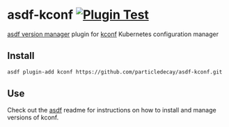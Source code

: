 # asdf-kconf [![Plugin Test](https://github.com/particledecay/asdf-kconf/workflows/Plugin%20Test/badge.svg)](https://github.com/particledecay/asdf-kconf)
[asdf version manager](https://github.com/asdf-vm/asdf) plugin for [kconf](https://github.com/particledecay/kconf) Kubernetes configuration manager

## Install
```bash
asdf plugin-add kconf https://github.com/particledecay/asdf-kconf.git
```

## Use
Check out the [asdf](https://github.com/asdf-vm/asdf) readme for instructions on how to install and manage versions of kconf.
